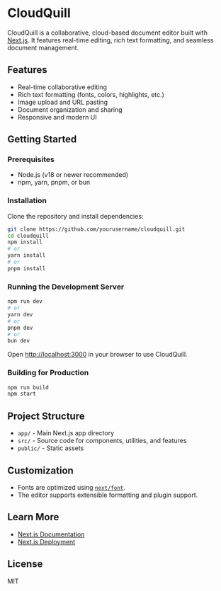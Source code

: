 # CloudQuill

CloudQuill is a collaborative, cloud-based document editor built with [Next.js](https://nextjs.org). It features real-time editing, rich text formatting, and seamless document management.

## Features

- Real-time collaborative editing
- Rich text formatting (fonts, colors, highlights, etc.)
- Image upload and URL pasting
- Document organization and sharing
- Responsive and modern UI

## Getting Started

### Prerequisites

- Node.js (v18 or newer recommended)
- npm, yarn, pnpm, or bun

### Installation

Clone the repository and install dependencies:

```bash
git clone https://github.com/yourusername/cloudquill.git
cd cloudquill
npm install
# or
yarn install
# or
pnpm install
```

### Running the Development Server

```bash
npm run dev
# or
yarn dev
# or
pnpm dev
# or
bun dev
```

Open [http://localhost:3000](http://localhost:3000) in your browser to use CloudQuill.

### Building for Production

```bash
npm run build
npm start
```

## Project Structure

- `app/` - Main Next.js app directory
- `src/` - Source code for components, utilities, and features
- `public/` - Static assets

## Customization

- Fonts are optimized using [`next/font`](https://nextjs.org/docs/app/building-your-application/optimizing/fonts).
- The editor supports extensible formatting and plugin support.

## Learn More

- [Next.js Documentation](https://nextjs.org/docs)
- [Next.js Deployment](https://nextjs.org/docs/app/building-your-application/deploying)

## License

MIT
